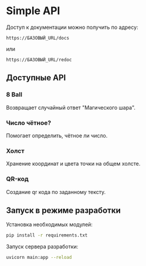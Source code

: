 # Simple API

Доступ к документации можно получить по адресу:

```
https://БАЗОВЫЙ_URL/docs
```

или

```
https://БАЗОВЫЙ_URL/redoc
```

## Доступные API

### 8 Ball

Возвращает случайный ответ "Магического шара".

### Число чётное?

Помогает определить, чётное ли число.

### Холст

Хранение координат и цвета точки на общем холсте.

### QR-код

Создание qr кода по заданному тексту.

## Запуск в режиме разработки

Установка необходимых модулей:

```bash
pip install -r requirements.txt
```

Запуск сервера разработки:

```bash
uvicorn main:app --reload
```
